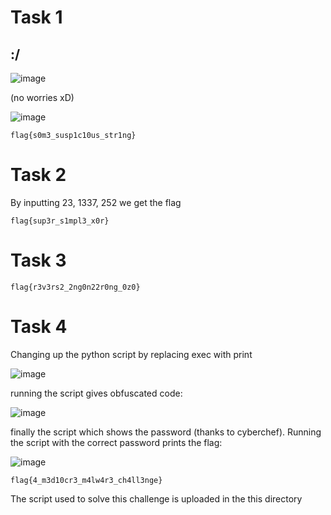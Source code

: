 # Task 1
  
  ## :/
  ![image](https://user-images.githubusercontent.com/118754984/226387767-3a4d0097-4bda-4e78-9f6d-2f82a8cf75b4.png)

  (no worries xD)
  
  ![image](https://user-images.githubusercontent.com/118754984/226388030-1984cea8-04a9-4dbc-81be-2f2e5c836a4e.png)

    flag{s0m3_susp1c10us_str1ng}
  

# Task 2
  
  By inputting 23, 1337, 252 we get the flag
  
    flag{sup3r_s1mpl3_x0r}


# Task 3
  
    flag{r3v3rs2_2ng0n22r0ng_0z0}
    
# Task 4
  
   Changing up the python script by replacing exec with print
  
  ![image](https://user-images.githubusercontent.com/118754984/226963700-86b32876-ae50-4fa6-9c35-3980224505c0.png)

  running the script gives obfuscated code:
  
  ![image](https://user-images.githubusercontent.com/118754984/226964816-b119227f-e7b6-4ed7-8408-0e48388de9c3.png)
  
  finally the script which shows the password (thanks to cyberchef). Running the script with the correct password prints the flag:
  
  ![image](https://user-images.githubusercontent.com/118754984/226975871-c78ed981-51d8-4fe6-a2ba-399c712cf673.png)

  
    flag{4_m3d10cr3_m4lw4r3_ch4ll3nge}
    
  The script used to solve this challenge is uploaded in the this directory
    

